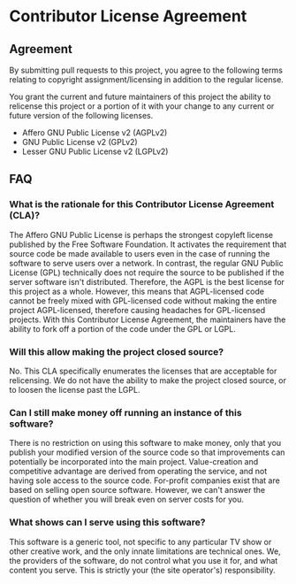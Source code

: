# Contributor License Agreement

## Agreement

By submitting pull requests to this project, you agree to the following terms relating to copyright assignment/licensing in addition to the regular license.

You grant the current and future maintainers of this project the ability to relicense this project or a portion of it with your change to any current or future version of the following licenses.

- Affero GNU Public License v2 (AGPLv2)
- GNU Public License v2 (GPLv2)
- Lesser GNU Public License v2 (LGPLv2)

## FAQ

### What is the rationale for this Contributor License Agreement (CLA)?

The Affero GNU Public License is perhaps the strongest copyleft license published by the Free Software Foundation. It activates the requirement that source code be made available to users even in the case of running the software to serve users over a network. In contrast, the regular GNU Public License (GPL) technically does not require the source to be published if the server software isn't distributed. Therefore, the AGPL is the best license for this project as a whole. However, this means that AGPL-licensed code cannot be freely mixed with GPL-licensed code without making the entire project AGPL-licensed, therefore causing headaches for GPL-licensed projects. With this Contributor License Agreement, the maintainers have the ability to fork off a portion of the code under the GPL or LGPL.

### Will this allow making the project closed source?

No. This CLA specifically enumerates the licenses that are acceptable for relicensing. We do not have the ability to make the project closed source, or to loosen the license past the LGPL.

### Can I still make money off running an instance of this software?

There is no restriction on using this software to make money, only that you publish your modified version of the source code so that improvements can potentially be incorporated into the main project. Value-creation and competitive advantage are derived from operating the service, and not having sole access to the source code. For-profit companies exist that are based on selling open source software. However, we can't answer the question of whether you will break even on server costs for you.

### What shows can I serve using this software?

This software is a generic tool, not specific to any particular TV show or other creative work, and the only innate limitations are technical ones. We, the providers of the software, do not control what you use it for, and what content you serve. This is strictly your (the site operator's) responsibility.
